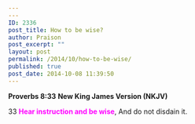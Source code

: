 ```yaml
---
---
ID: 2336
post_title: How to be wise?
author: Praison
post_excerpt: ""
layout: post
permalink: /2014/10/how-to-be-wise/
published: true
post_date: 2014-10-08 11:39:50
---
```

<strong>Proverbs 8:33</strong>
<strong> New King James Version (NKJV)</strong>

33 <span style="color: #ff00ff;"><strong>Hear instruction and be wise</strong></span>,
And do not disdain it.